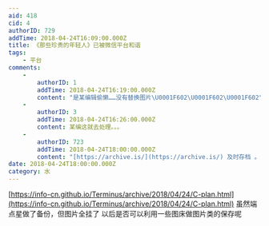 ```yaml
---
aid: 418
cid: 4
authorID: 729
addTime: 2018-04-24T16:09:00.000Z
title: 《那些珍贵的年轻人》已被微信平台和谐
tags:
    - 平台
comments:
    -
        authorID: 1
        addTime: 2018-04-24T16:19:00.000Z
        content: "是某编辑偷懒……没有替换图片\U0001F602\U0001F602\U0001F602"
    -
        authorID: 3
        addTime: 2018-04-24T16:26:00.000Z
        content: 某编这就去处理。。。
    -
        authorID: 723
        addTime: 2018-04-24T18:00:00.000Z
        content: "[https://archive.is/](https://archive.is/) 及时存档 。大天朝互联网真累人\U0001F629"
date: 2018-04-24T18:00:00.000Z
category: 水
---
```


[https://info-cn.github.io/Terminus/archive/2018/04/24/C-plan.html](https://info-cn.github.io/Terminus/archive/2018/04/24/C-plan.html) 虽然端点星做了备份，但图片全挂了 以后是否可以利用一些图床做图片类的保存呢
